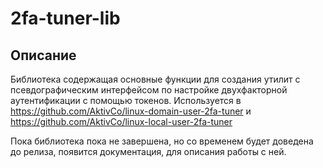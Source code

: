# 2fa-tuner-lib
## Описание
Библиотека содержащая основные функции для создания утилит с псевдографическим интерфейсом по настройке двухфакторной аутентификации с помощью токенов. 
Используется в https://github.com/AktivCo/linux-domain-user-2fa-tuner и https://github.com/AktivCo/linux-local-user-2fa-tuner 

Пока библиотека пока не завершена, но со временем будет доведена до релиза, появится документация, для описания работы с ней.
